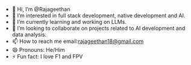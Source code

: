 - 👋 Hi, I’m @Rajageethan
- 👀 I’m interested in full stack development, native development and AI.
- 🌱 I’m currently learning and working on LLMs.
- 💞️ I’m looking to collaborate on projects related to AI development and data analysis.
- 📫 How to reach me email:rajageethan18@gmail.com
- 😄 Pronouns: He/Him
- ⚡ Fun fact: I love F1 and FPV

<!---
Rajageethan/Rajageethan is a ✨ special ✨ repository because its `README.md` (this file) appears on your GitHub profile.
You can click the Preview link to take a look at your changes.
--->
